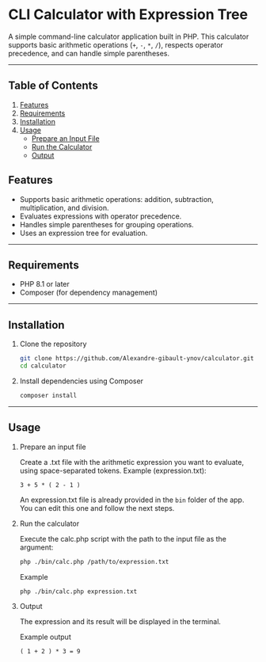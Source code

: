 # CLI Calculator with Expression Tree

A simple command-line calculator application built in PHP. This calculator supports basic arithmetic operations (`+`, `-`, `*`, `/`), respects operator precedence, and can handle simple parentheses.

---

## Table of Contents

1. [Features](#features)
2. [Requirements](#requirements)
3. [Installation](#installation)
4. [Usage](#usage)
    - [Prepare an Input File](#prepare-an-input-file)
    - [Run the Calculator](#run-the-calculator)
    - [Output](#output)

## Features

- Supports basic arithmetic operations: addition, subtraction, multiplication, and division.
- Evaluates expressions with operator precedence.
- Handles simple parentheses for grouping operations.
- Uses an expression tree for evaluation.

---

## Requirements

- PHP 8.1 or later
- Composer (for dependency management)

---

## Installation

1. Clone the repository

   ```bash
   git clone https://github.com/Alexandre-gibault-ynov/calculator.git
   cd calculator
   ```

2. Install dependencies using Composer

    ```bash
   composer install
   ```
   
---

## Usage

1. Prepare an input file

    Create a .txt file with the arithmetic 
    expression you want to evaluate, using space-separated tokens.
    Example (expression.txt):
    ```text
    3 + 5 * ( 2 - 1 )
    ```
   An expression.txt file is already provided in the `bin` folder of the app. You can edit this one and follow the next steps.

2. Run the calculator

    Execute the calc.php script with the path to the input file as the argument:
    ```bash
    php ./bin/calc.php /path/to/expression.txt
    ```
    Example
    ```bash
    php ./bin/calc.php expression.txt
    ```

3. Output

   The expression and its result will be displayed in the terminal.

   Example output
   ```text
   ( 1 + 2 ) * 3 = 9
   ```
   
